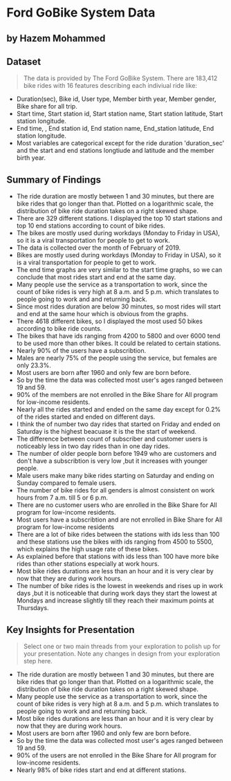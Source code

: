 # Ford GoBike System Data
## by Hazem Mohammed


## Dataset

> The data is provided by The Ford GoBike System. There are 183,412 bike rides with 16 features describing each indiviual ride like:

- Duration(sec), Bike id, User type, Member birth year, Member gender, Bike share for all trip.
- Start time, Start station id, Start station name, Start station latitude, Start station longitude.
- End time, , End station id, End station name, End_station latitude, End station longitude.
- Most variables are categorical except for the ride duration 'duration_sec' and the start and end stations longtiude and latitude and the member birth year.


## Summary of Findings

- The ride duration are mostly between 1 and 30 minutes, but there are bike rides that go longer than that. Plotted on a logarithmic scale, the distribution of bike ride duration takes on a right skewed shape.
- There are 329 different stations. I displayed the top 10 start stations and top 10 end stations according to count of bike rides.
- The bikes are mostly used during workdays (Monday to Friday in USA), so it is a viral transportation for people to get to work.
- The data is collected over the month of February of 2019.
- Bikes are mostly used during workdays (Monday to Friday in USA), so it is a viral transportation for people to get to work.
- The end time graphs are very similar to the start time graphs, so we can conclude that most rides start and end at the same day.
- Many people use the service as a transportation to work, since the count of bike rides is very high at 8 a.m. and 5 p.m. which translates to people going to work and and returning back.
- Since most rides duration are below 30 minutes, so most rides will start and end at the same hour which is obvious from the graphs.
- There 4618 different bikes, so I displayed the most used 50 bikes according to bike ride counts.
- The bikes that have ids ranging from 4200 to 5800 and over 6000 tend to be used more than other bikes. It could be related to certain stations.
- Nearly 90% of the users have a subscribtion. 
- Males are nearly 75% of the people using the service, but females are only 23.3%.
- Most users are born after 1960 and only few are born before.
- So by the time the data was collected most user's ages ranged between 19 and 59.
- 90% of the members are not enrolled in the Bike Share for All program for low-income residents.
- Nearly all the rides started and ended on the same day except for 0.2% of the rides started and ended on different days.
- I think the of number two day rides that started on Friday and ended on Saturday is the highest beacuase it is the the start of weekend.
- The difference between count of subscriber and customer users is noticeably less in two day rides than in one day rides.
- The number of older people born before 1949 who are customers and don't have a subscribtion is very low ,but it increases with younger people.
- Male users make many bike rides starting on Saturday and ending on Sunday compared to female users.
- The number of bike rides for all genders is almost consistent on work hours from 7 a.m. till 5 or 6 p.m.
- There are no customer users who are enrolled in the Bike Share for All program for low-income residents.
- Most users have a subscribtion and are not enrolled in Bike Share for All program for low-income residents
- There are a lot of bike rides between the stations with ids less than 100 and these stations use the bikes with ids ranging from 4500 to 5500, which explains the high usage rate of these bikes.
- As explained before that stations with ids less than 100 have more bike rides than other stations especially at work hours.
- Most bike rides durations are less than an hour and it is very clear by now that they are during work hours.
- The number of bike rides is the lowest in weekends and rises up in work days ,but it is noticeable that during work days they start the lowest at Mondays and increase slightly till they reach their maximum points at Thursdays.



## Key Insights for Presentation

> Select one or two main threads from your exploration to polish up for your presentation. Note any changes in design from your exploration step here.
- The ride duration are mostly between 1 and 30 minutes, but there are bike rides that go longer than that. Plotted on a logarithmic scale, the distribution of bike ride duration takes on a right skewed shape.
- Many people use the service as a transportation to work, since the count of bike rides is very high at 8 a.m. and 5 p.m. which translates to people going to work and and returning back.
- Most bike rides durations are less than an hour and it is very clear by now that they are during work hours.
- Most users are born after 1960 and only few are born before.
- So by the time the data was collected most user's ages ranged between 19 and 59.
- 90% of the users are not enrolled in the Bike Share for All program for low-income residents.
- Nearly 98% of bike rides start and end at different stations.
